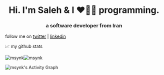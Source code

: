 <h1 align="center">Hi. I'm Saleh & I ❤️💖💓 programming.</h1>
<h3 align="center">a software developer from Iran</h3>

follow me on [twitter](https://twitter.com/SalehYusefnejad) | [linkedin](https://www.linkedin.com/in/msynk/)

📈 my github stats

<img src="https://github-readme-stats.vercel.app/api?username=msynk&layout=compact&theme=buefy&hide_border=true" alt="msynk" /><img src="https://github-readme-stats.vercel.app/api/top-langs/?username=msynk&layout=compact&theme=buefy&hide_border=true" alt="msynk" /></p>
<img src="https://denvercoder1-activity-graph.herokuapp.com/graph/?username=msynk&bg_color=FFFFFF&color=000000&line=F85D7F&point=000000&hide_border=true" alt="msynk's Activity Graph"/>
